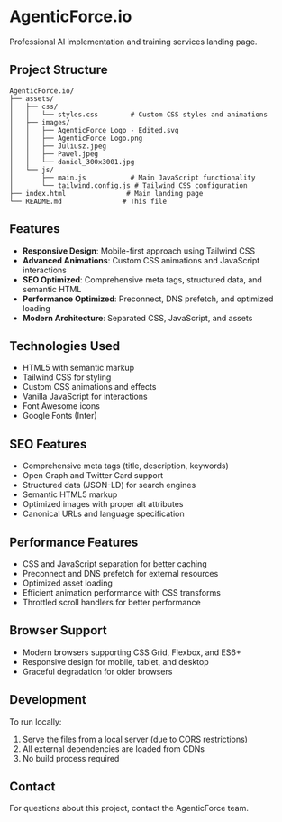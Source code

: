 # AgenticForce.io

Professional AI implementation and training services landing page.

## Project Structure

```
AgenticForce.io/
├── assets/
│   ├── css/
│   │   └── styles.css        # Custom CSS styles and animations
│   ├── images/
│   │   ├── AgenticForce Logo - Edited.svg
│   │   ├── AgenticForce Logo.png
│   │   ├── Juliusz.jpeg
│   │   ├── Pawel.jpeg
│   │   └── daniel_300x3001.jpg
│   └── js/
│       ├── main.js           # Main JavaScript functionality
│       └── tailwind.config.js # Tailwind CSS configuration
├── index.html               # Main landing page
└── README.md               # This file
```

## Features

- **Responsive Design**: Mobile-first approach using Tailwind CSS
- **Advanced Animations**: Custom CSS animations and JavaScript interactions
- **SEO Optimized**: Comprehensive meta tags, structured data, and semantic HTML
- **Performance Optimized**: Preconnect, DNS prefetch, and optimized loading
- **Modern Architecture**: Separated CSS, JavaScript, and assets

## Technologies Used

- HTML5 with semantic markup
- Tailwind CSS for styling
- Custom CSS animations and effects
- Vanilla JavaScript for interactions
- Font Awesome icons
- Google Fonts (Inter)

## SEO Features

- Comprehensive meta tags (title, description, keywords)
- Open Graph and Twitter Card support
- Structured data (JSON-LD) for search engines
- Semantic HTML5 markup
- Optimized images with proper alt attributes
- Canonical URLs and language specification

## Performance Features

- CSS and JavaScript separation for better caching
- Preconnect and DNS prefetch for external resources
- Optimized asset loading
- Efficient animation performance with CSS transforms
- Throttled scroll handlers for better performance

## Browser Support

- Modern browsers supporting CSS Grid, Flexbox, and ES6+
- Responsive design for mobile, tablet, and desktop
- Graceful degradation for older browsers

## Development

To run locally:
1. Serve the files from a local server (due to CORS restrictions)
2. All external dependencies are loaded from CDNs
3. No build process required

## Contact

For questions about this project, contact the AgenticForce team.